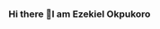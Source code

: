 ### Hi there 👋I am Ezekiel Okpukoro

<!--
**eazycodinz/eazycodinz** is a ✨ _frontend Developer from Nigeria._ ✨ 

Here are some ideas to get you started:


- 🌱 I’m currently learning Frontend Development with Zuri Team
- 👯 I’m looking to collaborate on projects and learn from senior collegues/Mentors.
- 💬 Ask me about ...
- 📫 How to reach me: ...
- 😄 Pronouns: ...
- ⚡ Fun fact: ...
-->
